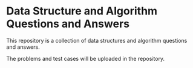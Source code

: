 # Data Structure and Algorithm Questions and Answers

This repository is a collection of data structures and algorithm questions 
and answers.

The problems and test cases will be uploaded in the repository.
